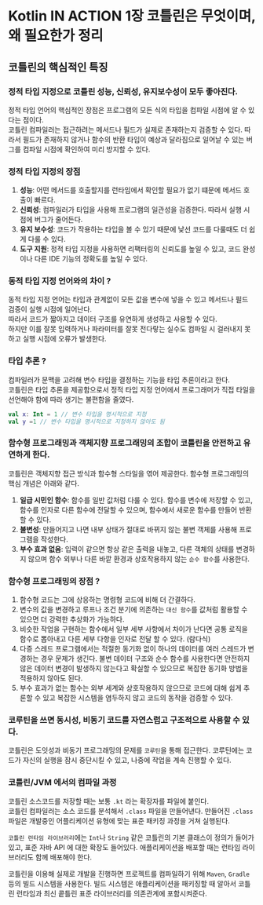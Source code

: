 # Kotlin IN ACTION 1장 코틀린은 무엇이며, 왜 필요한가 정리 
## 코틀린의 핵심적인 특징

### 정적 타입 지정으로 코틀린 성능, 신뢰성, 유지보수성이 모두 좋아진다. 
정적 타입 언어의 핵심적인 장점은 프로그램의 모든 식의 타입을 컴파일 시점에 알 수 있다는 점이다.  
코틀린 컴파일러는 접근하려는 메서드나 필드가 실제로 존재하는지 검증할 수 있다. 따라서 필드가 존재하지 않거나 함수의 반환 타입이 예상과 달라짐으로 일어날 수 있는 버그를 컴파일 시점에 확인하여 미리 방지할 수 있다. 

 ### 정적 타입 지정의 장점
 1. __성능__: 어떤 메서드를 호출할지를 런타임에서 확인할 필요가 없기 떄문에 메서드 호출이 빠르다.
 2. __신뢰성__: 컴파일러가 타입을 사용해 프로그램의 일관성을 검증한다. 따라서 실행 시점에 버그가 줄어든다. 
 3. __유지 보수성__: 코드가 작용하는 타입을 볼 수 있기 때문에 낯선 코드를 다룰때도 더 쉽게 다룰 수 있다.
 4. __도구 지원__: 정적 타입 지정을 사용하면 리팩터링의 신뢰도를 높일 수 있고, 코드 완성이나 다른 IDE 기능의 정확도를 높일 수 있다. 

 ### 동적 타입 지정 언어와의 차이 ? 
 동적 타입 지정 언어는 타입과 관계없이 모든 값을 변수에 넣을 수 있고 메서드나 필드 검증이 실행 시점에 일어난다.  
 따라서 코드가 짧아지고 데이터 구조를 유연하게 생성하고 사용할 수 있다.  
 하지만 이를 잘못 입력하거나 파라미터를 잘못 전다랗는 실수도 컴파일 시 걸러내지 못하고 실행 시점에 오류가 발생한다. 

### 타입 추론 ? 
컴파일러가 문맥을 고려해 변수 타입을 결정하는 기능을 타입 추론이라고 한다.  
코틀린은 타입 추론을 제공함으로서 정적 타입 지정 언어에서 프로그래머가 직접 타일을 선언해야 함에 따라 생기는 불편함을 줄였다. 
```kotlin
val x: Int = 1 // 변수 타입을 명시적으로 지정
val y =1 // 변수 타입을 명시적으로 지정하지 않아도 됨 
``` 

### 함수형 프로그래밍과 객체지향 프로그래밍의 조합이 코틀린을 안전하고 유연하게 한다.
코틀린은 객체지향 접근 방식과 함수형 스타일을 엮어 제공한다. 함수형 프로그래밍의 핵심 개념은 아래와 같다.
1. __일급 시민인 함수__: 함수를 일반 값처럼 다룰 수 있다. 함수를 변수에 저장할 수 있고, 함수를 인자로 다른 함수에 전달할 수 있으며, 함수에서 새로운 함수를 만들어 반환할 수 있다. 
2. __불변성__: 만들어지고 나면 내부 상태가 절대로 바뀌지 않는 불변 객체를 사용해 프로그램을 작성한다. 
3. __부수 효과 없음__: 입력이 같으면 항상 같은 출력을 내놓고, 다른 객체의 상태를 변경하지 않으며 함수 외부나 다른 바깥 환경과 상호작용하지 않는 `순수 함수`를 사용한다. 

### 함수형 프로그래밍의 장점 ? 
1. 함수형 코드는 그에 상응하는 명령형 코드에 비해 더 간결하다. 
2. 변수의 값을 변경하고 루프나 조건 분기에 의존하는 `대신 함수`를 값처럼 활용할 수 있으면 더 강력한 추상화가 가능하다. 
3. 비슷한 작업을 구현하는 함수에서 일부 세부 사항에서 차이가 난다면 공통 로직을 함수로 뽑아내고 다른 세부 다항을 인자로 전달 할 수 있다. (람다식)
4. 다증 스레드 프로그램에서는 적절한 동기화 없이 하나의 데이터를 여러 스레드가 변경하는 경우 문제가 생긴다. 불변 데이터 구조와 순수 함수를 사용한다면 안전하지 않은 데이터 변경이 발생하지 않는다고 확실할 수 있으므로 복잡한 동기화 방법을 적용하지 않아도 된다. 
5. 부수 효과가 없는 함수는 외부 세계와 상호작용하지 않으므로 코드에 대해 쉽게 추론할 수 있고 복잡한 시스템을 염두하지 않고 코드의 동작을 검증할 수 있다. 

### 코루틴을 쓰면 동시성, 비동기 코드를 자연스럽고 구조적으로 사용할 수 있다. 
코틀린은 도잇성과 비동기 프로그래밍의 문제를 `코루틴`을 통해 접근한다. 코루틴에는 코드가 자신의 실행을 잠시 중단시킬 수 있고, 나중에 작업을 계속 진행할 수 있다. 

### 코틀린/JVM 에서의 컴파일 과정
코틀린 소스코드를 저장할 때는 보통 `.kt` 라는 확장자를 파일에 붙인다.  
코틀린 컴파일러는 소스 코드를 분석해서 `.class` 파일을 만들어낸다. 만들어진 `.class` 파일은 개발중인 어플리케이션 유형에 맞는 표준 패키징 과정을 거쳐 실행된다.  

`코틀린 런타임 라이브러리`에는 `Int`나 `String` 같은 코틀린의 기본 클래스이 정의가 들어가있고, 표준 자바 API 에 대한 확장도 들어있다. 애플리케이션을 배포할 때는 런타임 라이브러리도 함께 배포해야 한다.  

코틀린을 이용해 실제로 개발을 진행하면 프로젝트를 컴파일하기 위해 `Maven`, `Gradle` 등의 빌드 시스템을 사용한다. 빌드 시스템은 애플리케이션을 패키징할 때 알아서 코틀린 런타임과 최신 콭틀린 표준 라이브러리를 의존관계에 포함시켜준다. 